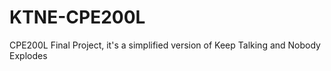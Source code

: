 # KTNE-CPE200L
CPE200L Final Project, it's a simplified version of Keep Talking and Nobody Explodes
